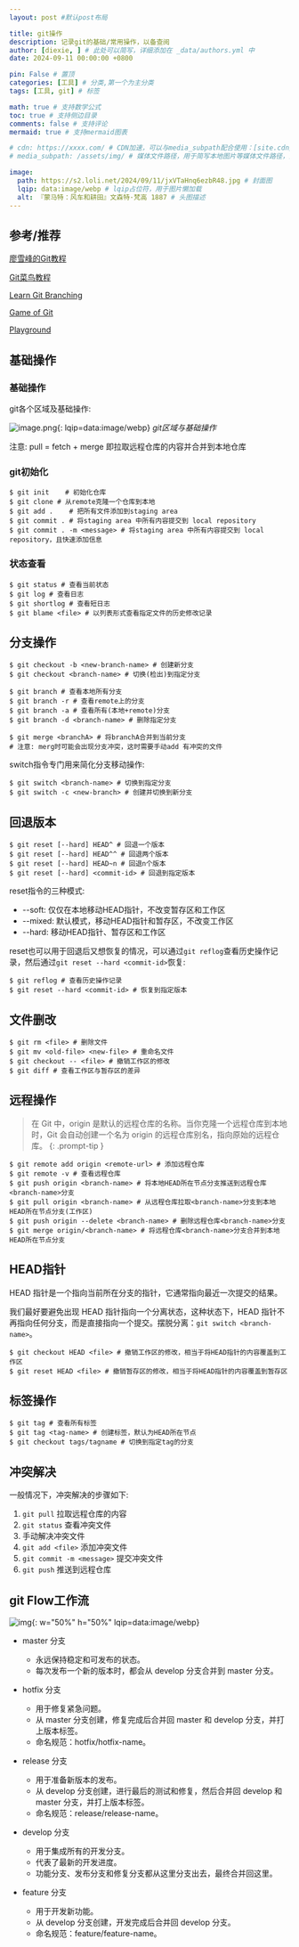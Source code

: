 ```yaml
---
layout: post #默认post布局

title: git操作
description: 记录git的基础/常用操作，以备查阅
author: [diexie, ] # 此处可以简写，详细添加在 _data/authors.yml 中
date: 2024-09-11 00:00:00 +0800

pin: False # 置顶
categories: [工具] # 分类,第一个为主分类
tags: [工具, git] # 标签

math: true # 支持数学公式
toc: true # 支持侧边目录
comments: false # 支持评论
mermaid: true # 支持mermaid图表

# cdn: https://xxxx.com/ # CDN加速，可以与media_subpath配合使用：[site.cdn/][page.media_subpath/]file.ext
# media_subpath: /assets/img/ # 媒体文件路径，用于简写本地图片等媒体文件路径，注意：封面图路径**会受影响**

image:
  path: https://s2.loli.net/2024/09/11/jxVTaHnq6ezbR48.jpg # 封面图
  lqip: data:image/webp # lqip占位符，用于图片懒加载
  alt: 『蒙马特：风车和耕田』文森特·梵高 1887 # 头图描述
---
```


## 参考/推荐

[廖雪峰的Git教程](https://www.liaoxuefeng.com/wiki/896043488029600)

[Git菜鸟教程](https://www.runoob.com/git/git-basic-operations.html)

[Learn Git Branching](https://learngitbranching.js.org/?locale=zh_CN)

[Game of Git](https://learngitbranching.js.org/?locale=zh_CN)

[Playground](https://git-school.github.io/visualizing-git/)

## 基础操作

### 基础操作

git各个区域及基础操作:

![image.png](https://s2.loli.net/2024/09/10/59ygD7Sm4JWCLUH.png){: lqip=data:image/webp}
_git区域与基础操作_

注意: pull = fetch + merge 即拉取远程仓库的内容并合并到本地仓库

### git初始化

```shell
$ git init    # 初始化仓库
$ git clone # 从remote克隆一个仓库到本地
$ git add .    # 把所有文件添加到staging area
$ git commit . # 将staging area 中所有内容提交到 local repository
$ git commit . -m <message> # 将staging area 中所有内容提交到 local repository，且快速添加信息
```

### 状态查看

```shell
$ git status # 查看当前状态
$ git log # 查看日志
$ git shortlog # 查看短日志
$ git blame <file> # 以列表形式查看指定文件的历史修改记录
```

## 分支操作

```shell
$ git checkout -b <new-branch-name> # 创建新分支
$ git checkout <branch-name> # 切换(检出)到指定分支
```

```shell
$ git branch # 查看本地所有分支
$ git branch -r # 查看remote上的分支
$ git branch -a # 查看所有(本地+remote)分支
$ git branch -d <branch-name> # 删除指定分支
```

```shell
$ git merge <branchA> # 将branchA合并到当前分支
# 注意: merg时可能会出现分支冲突，这时需要手动add 有冲突的文件
```

switch指令专门用来简化分支移动操作:

```shell
$ git switch <branch-name> # 切换到指定分支
$ git switch -c <new-branch> # 创建并切换到新分支
```

## 回退版本

```shell
$ git reset [--hard] HEAD^ # 回退一个版本
$ git reset [--hard] HEAD^^ # 回退两个版本
$ git reset [--hard] HEAD~n # 回退n个版本
$ git reset [--hard] <commit-id> # 回退到指定版本
```

reset指令的三种模式:
- --soft: 仅仅在本地移动HEAD指针，不改变暂存区和工作区
- --mixed: 默认模式，移动HEAD指针和暂存区，不改变工作区
- --hard: 移动HEAD指针、暂存区和工作区

reset也可以用于回退后又想恢复的情况，可以通过`git reflog`查看历史操作记录，然后通过`git reset --hard <commit-id>`恢复:
    
```shell
$ git reflog # 查看历史操作记录
$ git reset --hard <commit-id> # 恢复到指定版本
```

## 文件删改

```shell
$ git rm <file> # 删除文件
$ git mv <old-file> <new-file> # 重命名文件
$ git checkout -- <file> # 撤销工作区的修改
$ git diff # 查看工作区与暂存区的差异
```

## 远程操作

> 在 Git 中，origin 是默认的远程仓库的名称。当你克隆一个远程仓库到本地时，Git 会自动创建一个名为 origin 的远程仓库别名，指向原始的远程仓库。
{: .prompt-tip }

```shell
$ git remote add origin <remote-url> # 添加远程仓库
$ git remote -v # 查看远程仓库
$ git push origin <branch-name> # 将本地HEAD所在节点分支推送到远程仓库<branch-name>分支
$ git pull origin <branch-name> # 从远程仓库拉取<branch-name>分支到本地HEAD所在节点分支(工作区)
$ git push origin --delete <branch-name> # 删除远程仓库<branch-name>分支
$ git merge origin/<branch-name> # 将远程仓库<branch-name>分支合并到本地HEAD所在节点分支
```

## HEAD指针

HEAD 指针是一个指向当前所在分支的指针，它通常指向最近一次提交的结果。

我们最好要避免出现 HEAD 指针指向一个分离状态，这种状态下，HEAD 指针不再指向任何分支，而是直接指向一个提交。摆脱分离：`git switch <branch-name>`。

```shell
$ git checkout HEAD <file> # 撤销工作区的修改，相当于将HEAD指针的内容覆盖到工作区
$ git reset HEAD <file> # 撤销暂存区的修改，相当于将HEAD指针的内容覆盖到暂存区
```

## 标签操作

```shell
$ git tag # 查看所有标签
$ git tag <tag-name> # 创建标签，默认为HEAD所在节点
$ git checkout tags/tagname # 切换到指定tag的分支
```

## 冲突解决

一般情况下，冲突解决的步骤如下:

1. `git pull` 拉取远程仓库的内容
2. `git status` 查看冲突文件
3. 手动解决冲突文件
4. `git add <file>` 添加冲突文件
5. `git commit -m <message>` 提交冲突文件
6. `git push` 推送到远程仓库

## git Flow工作流

![img](https://www.runoob.com/wp-content/uploads/2024/07/git-flow.png){: w="50%" h="50%" lqip=data:image/webp}

- master 分支
    - 永远保持稳定和可发布的状态。
    - 每次发布一个新的版本时，都会从 develop 分支合并到 master 分支。

- hotfix 分支
    - 用于修复紧急问题。
    - 从 master 分支创建，修复完成后合并回 master 和 develop 分支，并打上版本标签。
    - 命名规范：hotfix/hotfix-name。

- release 分支
    - 用于准备新版本的发布。
    - 从 develop 分支创建，进行最后的测试和修复，然后合并回 develop 和 master 分支，并打上版本标签。
    - 命名规范：release/release-name。

- develop 分支
    - 用于集成所有的开发分支。
    - 代表了最新的开发进度。
    - 功能分支、发布分支和修复分支都从这里分支出去，最终合并回这里。

- feature 分支
    - 用于开发新功能。
    - 从 develop 分支创建，开发完成后合并回 develop 分支。
    - 命名规范：feature/feature-name。
